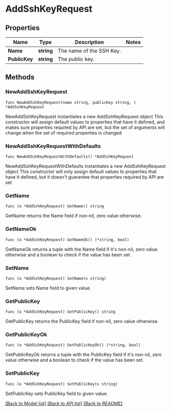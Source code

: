# AddSshKeyRequest

## Properties

Name | Type | Description | Notes
------------ | ------------- | ------------- | -------------
**Name** | **string** | The name of the SSH Key. | 
**PublicKey** | **string** | The public key. | 

## Methods

### NewAddSshKeyRequest

`func NewAddSshKeyRequest(name string, publicKey string, ) *AddSshKeyRequest`

NewAddSshKeyRequest instantiates a new AddSshKeyRequest object
This constructor will assign default values to properties that have it defined,
and makes sure properties required by API are set, but the set of arguments
will change when the set of required properties is changed

### NewAddSshKeyRequestWithDefaults

`func NewAddSshKeyRequestWithDefaults() *AddSshKeyRequest`

NewAddSshKeyRequestWithDefaults instantiates a new AddSshKeyRequest object
This constructor will only assign default values to properties that have it defined,
but it doesn't guarantee that properties required by API are set

### GetName

`func (o *AddSshKeyRequest) GetName() string`

GetName returns the Name field if non-nil, zero value otherwise.

### GetNameOk

`func (o *AddSshKeyRequest) GetNameOk() (*string, bool)`

GetNameOk returns a tuple with the Name field if it's non-nil, zero value otherwise
and a boolean to check if the value has been set.

### SetName

`func (o *AddSshKeyRequest) SetName(v string)`

SetName sets Name field to given value.


### GetPublicKey

`func (o *AddSshKeyRequest) GetPublicKey() string`

GetPublicKey returns the PublicKey field if non-nil, zero value otherwise.

### GetPublicKeyOk

`func (o *AddSshKeyRequest) GetPublicKeyOk() (*string, bool)`

GetPublicKeyOk returns a tuple with the PublicKey field if it's non-nil, zero value otherwise
and a boolean to check if the value has been set.

### SetPublicKey

`func (o *AddSshKeyRequest) SetPublicKey(v string)`

SetPublicKey sets PublicKey field to given value.



[[Back to Model list]](../README.md#documentation-for-models) [[Back to API list]](../README.md#documentation-for-api-endpoints) [[Back to README]](../README.md)


